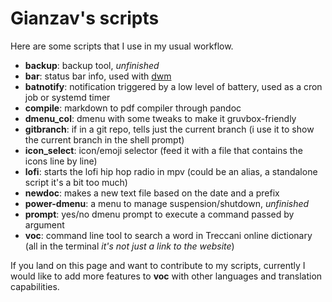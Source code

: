 # Gianzav's scripts

Here are some scripts that I use in my usual workflow.

* **backup**: backup tool, *unfinished*
* **bar**: status bar info, used with [dwm](https://dwm.suckless.org/tutorial/)
* **batnotify**: notification triggered by a low level of battery, used as a
  cron job or systemd timer
* **compile**: markdown to pdf compiler through pandoc
* **dmenu_col**: dmenu with some tweaks to make it gruvbox-friendly
* **gitbranch**: if in a git repo, tells just the current branch (i use it to
  show the current branch in the shell prompt)
* **icon_select**: icon/emoji selector (feed it with a file that contains the
  icons line by line)
* **lofi**: starts the lofi hip hop radio in mpv (could be an alias, a
  standalone script it's a bit too much)
* **newdoc**: makes a new text file based on the date and a prefix
* **power-dmenu**: a menu to manage suspension/shutdown, *unfinished*
* **prompt**: yes/no dmenu prompt to execute a command passed by argument
* **voc**: command line tool to search a word in Treccani online dictionary
  (all in the terminal *it's not just a link to the website*)

If you land on this page and want to contribute to my scripts, currently I would
like to add more features to **voc** with other languages and translation
capabilities.
